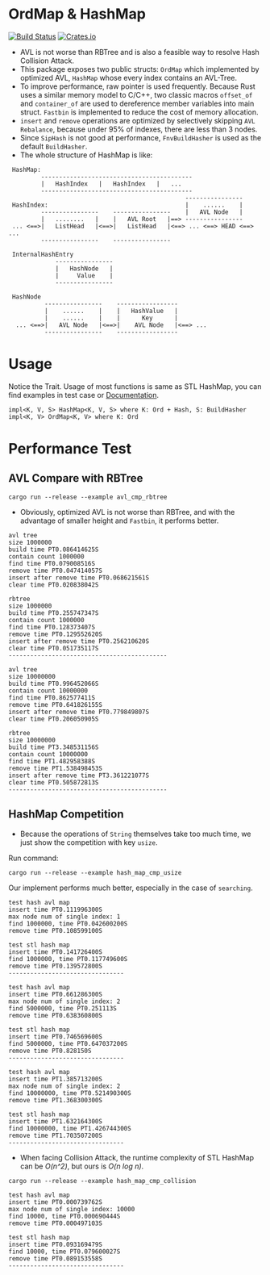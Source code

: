 # OrdMap & HashMap
[![Build Status](https://travis-ci.org/solotzg/rs-hash-ord.svg?branch=master)](https://travis-ci.org/solotzg/rs-hash-ord) [![Crates.io](https://img.shields.io/crates/v/hash_ord.svg)](https://crates.io/crates/hash_ord)
* AVL is not worse than RBTree and is also a feasible way to resolve Hash Collision Attack.
* This package exposes two public structs: `OrdMap` which implemented by optimized AVL, `HashMap` whose every index contains an AVL-Tree.
* To improve performance, raw pointer is used frequently. Because Rust uses a similar memory model to C/C++, two classic macros
`offset_of` and `container_of` are used to dereference member variables into main struct.
`Fastbin` is implemented to reduce the cost of memory allocation.
* `insert` and `remove` operations are optimized by selectively skipping `AVL Rebalance`, because under 95% of indexes, 
there are less than 3 nodes.
* Since `SipHash` is not good at performance, `FnvBuildHasher` is used as the default `BuildHasher`.
* The whole structure of HashMap is like:
```
 HashMap:
         ------------------------------------------
         |   HashIndex   |   HashIndex   |   ...
         ------------------------------------------
                                                 ----------------
 HashIndex:                                      |    ......    |
         ----------------    ----------------    |   AVL Node   |
         |   ........   |    |   AVL Root   |==> ----------------
 ... <==>|   ListHead   |<==>|   ListHead   |<==> ... <==> HEAD <==> ...
         ----------------    ----------------

 InternalHashEntry
             ----------------
             |   HashNode   |
             |     Value    |
             ----------------

 HashNode
          ----------------    -----------------
          |    ......    |    |   HashValue   |
          |    ......    |    |      Key      |
  ... <==>|   AVL Node   |<==>|    AVL Node   |<==> ...
          ----------------    -----------------
```
# Usage
Notice the Trait. Usage of most functions is same as STL HashMap, you can find examples in test case or 
[Documentation](https://docs.rs/hash_ord/). 
```
impl<K, V, S> HashMap<K, V, S> where K: Ord + Hash, S: BuildHasher
impl<K, V> OrdMap<K, V> where K: Ord
```
# Performance Test
## AVL Compare with RBTree
```
cargo run --release --example avl_cmp_rbtree
```
* Obviously, optimized AVL is not worse than RBTree, and with the advantage of smaller height and `Fastbin`, it performs better.
```
avl tree
size 1000000
build time PT0.086414625S 
contain count 1000000
find time PT0.079008516S 
remove time PT0.047414057S 
insert after remove time PT0.068621561S 
clear time PT0.020838042S 

rbtree
size 1000000
build time PT0.255747347S 
contain count 1000000
find time PT0.128373407S 
remove time PT0.129552620S 
insert after remove time PT0.256210620S 
clear time PT0.051735117S 
--------------------------------------------

avl tree
size 10000000
build time PT0.996452066S 
contain count 10000000
find time PT0.862577411S 
remove time PT0.641826155S 
insert after remove time PT0.779849807S 
clear time PT0.206050905S 

rbtree
size 10000000
build time PT3.348531156S 
contain count 10000000
find time PT1.482958388S 
remove time PT1.538498453S 
insert after remove time PT3.361221077S 
clear time PT0.505872813S 
--------------------------------------------
```
## HashMap Competition
* Because the operations of `String` themselves take too much time, we just show the competition with key `usize`.

Run command: 
```
cargo run --release --example hash_map_cmp_usize
```
Our implement performs much better, especially in the case of `searching`.
```
test hash avl map
insert time PT0.111996300S
max node num of single index: 1
find 1000000, time PT0.042600200S
remove time PT0.108599100S

test stl hash map
insert time PT0.141726400S
find 1000000, time PT0.117749600S
remove time PT0.139572800S
--------------------------------

test hash avl map
insert time PT0.661286300S
max node num of single index: 2
find 5000000, time PT0.251113S
remove time PT0.638360800S

test stl hash map
insert time PT0.746569600S
find 5000000, time PT0.647037200S
remove time PT0.828150S
--------------------------------

test hash avl map
insert time PT1.385713200S
max node num of single index: 2
find 10000000, time PT0.521490300S
remove time PT1.368300300S

test stl hash map
insert time PT1.632164300S
find 10000000, time PT1.426744300S
remove time PT1.703507200S
--------------------------------
```
* When facing Collision Attack, the runtime complexity of STL HashMap can be _O(n^2)_, but ours is _O(n log n)_.
```
cargo run --release --example hash_map_cmp_collision
```
```
test hash avl map
insert time PT0.000739762S
max node num of single index: 10000
find 10000, time PT0.000690444S
remove time PT0.000497103S

test stl hash map
insert time PT0.093169479S
find 10000, time PT0.079600027S
remove time PT0.089153558S
--------------------------------
```